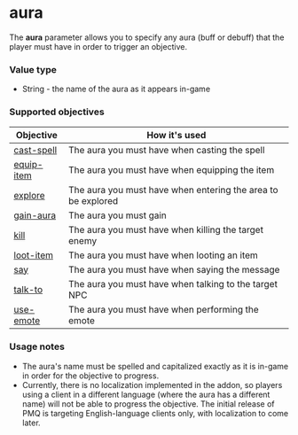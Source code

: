 # aura

The **aura** parameter allows you to specify any aura (buff or debuff) that the player must have in order to trigger an objective.

### Value type

* String - the name of the aura as it appears in-game

### Supported objectives

| Objective | How it's used |
|---|---|
| [cast-spell](../objectives/cast-spell.md) | The aura you must have when casting the spell |
| [equip-item](../objectives/equip-item.md) | The aura you must have when equipping the item |
| [explore](../objectives/explore.md) | The aura you must have when entering the area to be explored |
| [gain-aura](../objectives/gain-aura.md) | The aura you must gain |
| [kill](../objectives/kill.md) | The aura you must have when killing the target enemy |
| [loot-item](../objectives/loot-item.md) | The aura you must have when looting an item |
| [say](../objectives/say.md) | The aura you must have when saying the message |
| [talk-to](../objectives/talk-to.md) | The aura you must have when talking to the target NPC |
| [use-emote](../objectives/use-emote.md) | The aura you must have when performing the emote |

### Usage notes

* The aura's name must be spelled and capitalized exactly as it is in-game in order for the objective to progress.
* Currently, there is no localization implemented in the addon, so players using a client in a different language (where the aura has a different name) will not be able to progress the objective. The initial release of PMQ is targeting English-language clients only, with localization to come later.
